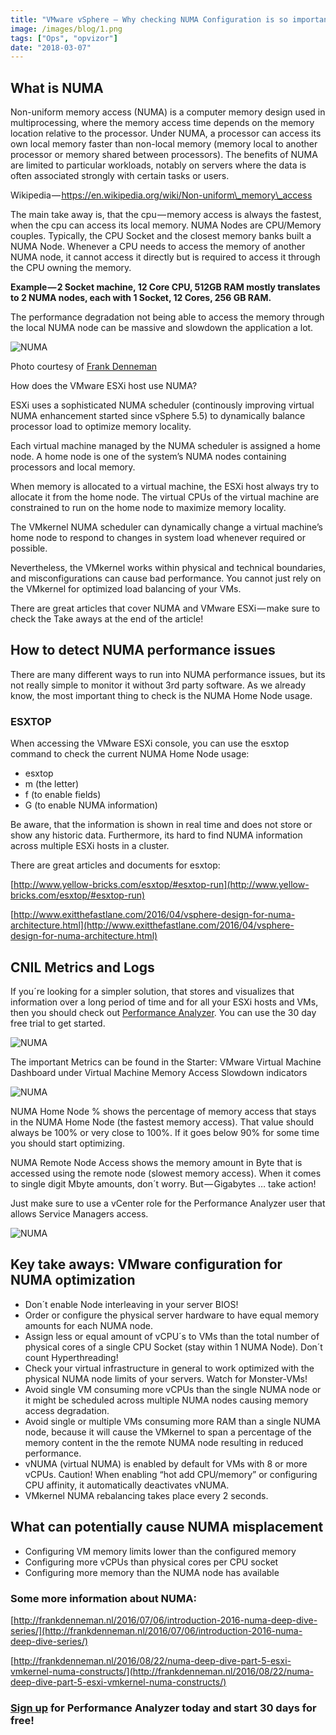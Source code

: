 ```yaml
---
title: "VMware vSphere — Why checking NUMA Configuration is so important!"
image: /images/blog/1.png
tags: ["Ops", "opvizor"]
date: "2018-03-07"
---
```


## What is NUMA

Non-uniform memory access (NUMA) is a computer memory design used in multiprocessing, where the memory access time depends on the memory location relative to the processor. Under NUMA, a processor can access its own local memory faster than non-local memory (memory local to another processor or memory shared between processors). The benefits of NUMA are limited to particular workloads, notably on servers where the data is often associated strongly with certain tasks or users. 

Wikipedia — https://en.wikipedia.org/wiki/Non-uniform\_memory\_access

The main take away is, that the cpu — memory access is always the fastest, when the cpu can access its local memory. NUMA Nodes are CPU/Memory couples. Typically, the CPU Socket and the closest memory banks built a NUMA Node. Whenever a CPU needs to access the memory of another NUMA node, it cannot access it directly but is required to access it through the CPU owning the memory.

**Example — 2 Socket machine, 12 Core CPU, 512GB RAM mostly translates to 2 NUMA nodes, each with 1 Socket, 12 Cores, 256 GB RAM.**

The performance degradation not being able to access the memory through the local NUMA node can be massive and slowdown the application a lot.

![NUMA](/images/blog/1.png)

Photo courtesy of [Frank Denneman](http://frankdenneman.nl/2016/07/07/numa-deep-dive-part-1-uma-numa/)

How does the VMware ESXi host use NUMA?

ESXi uses a sophisticated NUMA scheduler (continously improving virtual NUMA enhancement started since vSphere 5.5) to dynamically balance processor load to optimize memory locality.

Each virtual machine managed by the NUMA scheduler is assigned a home node. A home node is one of the system’s NUMA nodes containing processors and local memory.

When memory is allocated to a virtual machine, the ESXi host always try to allocate it from the home node. The virtual CPUs of the virtual machine are constrained to run on the home node to maximize memory locality.

The VMkernel NUMA scheduler can dynamically change a virtual machine’s home node to respond to changes in system load whenever required or possible.

Nevertheless, the VMkernel works within physical and technical boundaries, and misconfigurations can cause bad performance. You cannot just rely on the VMkernel for optimized load balancing of your VMs.

There are great articles that cover NUMA and VMware ESXi — make sure to check the Take aways at the end of the article!

## How to detect NUMA performance issues

There are many different ways to run into NUMA performance issues, but its not really simple to monitor it without 3rd party software. As we already know, the most important thing to check is the NUMA Home Node usage.

### ESXTOP

When accessing the VMware ESXi console, you can use the esxtop command to check the current NUMA Home Node usage:

- esxtop
- m (the letter)
- f (to enable fields)
- G (to enable NUMA information)

Be aware, that the information is shown in real time and does not store or show any historic data. Furthermore, its hard to find NUMA information across multiple ESXi hosts in a cluster.

There are great articles and documents for esxtop:

[http://www.yellow-bricks.com/esxtop/#esxtop-run](http://www.yellow-bricks.com/esxtop/#esxtop-run)

[http://www.exitthefastlane.com/2016/04/vsphere-design-for-numa-architecture.html](http://www.exitthefastlane.com/2016/04/vsphere-design-for-numa-architecture.html)

## CNIL Metrics and Logs

If you´re looking for a simpler solution, that stores and visualizes that information over a long period of time and for all your ESXi hosts and VMs, then you should check out [Performance Analyzer](https://try.opvizor.com/perfanalyzer). You can use the 30 day free trial to get started.

![NUMA](/images/blog/2.png)

The important Metrics can be found in the Starter: VMware Virtual Machine Dashboard under Virtual Machine Memory Access Slowdown indicators

![NUMA](/images/blog/3.png)

NUMA Home Node % shows the percentage of memory access that stays in the NUMA Home Node (the fastest memory access). That value should always be 100% or very close to 100%. If it goes below 90% for some time you should start optimizing.

NUMA Remote Node Access shows the memory amount in Byte that is accessed using the remote node (slowest memory access). When it comes to single digit Mbyte amounts, don´t worry. But — Gigabytes … take action!

Just make sure to use a vCenter role for the Performance Analyzer user that allows Service Managers access.

![NUMA](/images/blog/4.png)

## Key take aways: VMware configuration for NUMA optimization

- Don´t enable Node interleaving in your server BIOS!
- Order or configure the physical server hardware to have equal memory amounts for each NUMA node.
- Assign less or equal amount of vCPU´s to VMs than the total number of physical cores of a single CPU Socket (stay within 1 NUMA Node). Don´t count Hyperthreading!
- Check your virtual infrastructure in general to work optimized with the physical NUMA node limits of your servers. Watch for Monster-VMs!
- Avoid single VM consuming more vCPUs than the single NUMA node or it might be scheduled across multiple NUMA nodes causing memory access degradation.
- Avoid single or multiple VMs consuming more RAM than a single NUMA node, because it will cause the VMkernel to span a percentage of the memory content in the the remote NUMA node resulting in reduced performance.
- vNUMA (virtual NUMA) is enabled by default for VMs with 8 or more vCPUs. Caution! When enabling “hot add CPU/memory” or configuring CPU affinity, it automatically deactivates vNUMA.
- VMkernel NUMA rebalancing takes place every 2 seconds.

## What can potentially cause NUMA misplacement

- Configuring VM memory limits lower than the configured memory
- Configuring more vCPUs than physical cores per CPU socket
- Configuring more memory than the NUMA node has available

### Some more information about NUMA:

[http://frankdenneman.nl/2016/07/06/introduction-2016-numa-deep-dive-series/](http://frankdenneman.nl/2016/07/06/introduction-2016-numa-deep-dive-series/)

[http://frankdenneman.nl/2016/08/22/numa-deep-dive-part-5-esxi-vmkernel-numa-constructs/](http://frankdenneman.nl/2016/08/22/numa-deep-dive-part-5-esxi-vmkernel-numa-constructs/)

### [Sign up](http://try.opvizor.com/opvizor-perfanalyzer-product-page/) for Performance Analyzer today and start 30 days for free!
